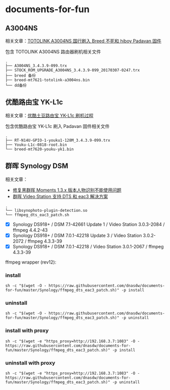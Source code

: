 # documents-for-fun
## A3004NS
相关文章：[TOTOLINK A3004NS 国行刷入 Breed 不死和 hiboy Padavan 固件](https://woodenrobot.me/2019/09/17/A3004NS/) 

包含 TOTOLINK A3004NS 路由器刷机相关文件

```
.
├── A3004NS_3.4.3.9-099.trx
├── STOCK_ROM_UPGRADE_A3004NS_3.4.3.9-099_20170307-0247.trx
├── breed 备份
├── breed-mt7621-totolink-a3004ns.bin
└── dd备份
```

## 优酷路由宝 YK-L1c
相关文章：[优酷土豆路由宝 YK-L1c 刷机过程](https://www.sqyai.com/post-562.html)

包含优酷路由宝 YK-L1c 刷入 Padavan 固件相关文件
```
.
├── RT-N14U-GPIO-1-youku1-128M_3.4.3.9-099.trx
├── Youku-L1c-0818-root.bin
└── breed-mt7620-youku-yk1.bin
```

## 群晖 Synology DSM
相关文章：
- [修复黑群晖 Moments 1.3.x 版本人物识别不能使用问题](https://woodenrobot.me/2019/09/26/fix-moments/)
- [群晖 Video Station 支持 DTS 和 eac3 解决方案](https://woodenrobot.me/2019/08/12/syn-vediostation/)

```
.
└── libsynophoto-plugin-detection.so
└── ffmpeg_dts_eac3_patch.sh
```

- [x] Synology DS918+ / DSM 7.1-42661 Update 1 / Video Station 3.0.3-2084 / ffmpeg 4.4.2-43
- [x] Synology DS918+ / DSM 7.0.1-42218 Update 3 / Video Station 3.0.2-2072 / ffmpeg 4.3.3-39
- [x] Synology DS918+ / DSM 7.0.1-42218 / Video Station 3.0.1-2067 / ffmpeg 4.3.3-39

ffmpeg wrapper (rev12):

### install

```Shell
sh -c "$(wget -O - https://raw.githubusercontent.com/dnasdw/documents-for-fun/master/Synology/ffmpeg_dts_eac3_patch.sh)" -p install
```

### uninstall

```Shell
sh -c "$(wget -O - https://raw.githubusercontent.com/dnasdw/documents-for-fun/master/Synology/ffmpeg_dts_eac3_patch.sh)" -p uninstall
```

### install with proxy

```Shell
sh -c "$(wget -e "https_proxy=http://192.168.3.7:1083" -O - https://raw.githubusercontent.com/dnasdw/documents-for-fun/master/Synology/ffmpeg_dts_eac3_patch.sh)" -p install
```

### uninstall with proxy

```Shell
sh -c "$(wget -e "https_proxy=http://192.168.3.7:1083" -O - https://raw.githubusercontent.com/dnasdw/documents-for-fun/master/Synology/ffmpeg_dts_eac3_patch.sh)" -p uninstall
```
